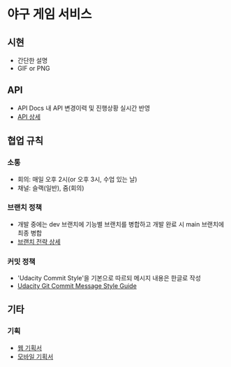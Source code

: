 # 야구 게임 서비스
## 시현
- 간단한 설명
- GIF or PNG

## API
- API Docs 내 API 변경이력 및 진행상황 실시간 반영
- [API 상세](https://github.com/HoonHaChoi/baseball/wiki/API-%EC%9E%91%EC%97%85-%ED%98%84%ED%99%A9)

## 협업 규칙
### 소통
- 회의: 매일 오후 2시(or 오후 3시, 수업 있는 날)
- 채널: 슬랙(일반), 줌(회의)

### 브랜치 정책
- 개발 중에는 dev 브랜치에 기능별 브랜치를 병합하고 개발 완료 시 main 브랜치에 최종 병합
- [브랜치 전략 상세](https://github.com/HoonHaChoi/baseball/wiki)

### 커밋 정책
- 'Udacity Commit Style'을 기본으로 따르되 메시지 내용은 한글로 작성
- [Udacity Git Commit Message Style Guide](https://udacity.github.io/git-styleguide/)

## 기타
### 기획
- [웹 기획서](https://docs.google.com/presentation/d/1KY4myrtBFlvr6eKvgl-CVv5Cbk1zQlo1GkTz4hNjXqE/edit?usp=sharing)
- [모바일 기획서](https://docs.google.com/presentation/d/1ADabFHrj-BQwAmhYxU9KLKleRGSZRmJFdLo0R8bIYHA/edit?usp=sharing)
